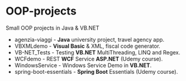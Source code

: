 # OOP-projects
Small OOP projects in Java & VB.NET

- agenzia-viaggi                     - **Java** university project, travel agency app.
- VBXMLdemo                          - **Visual Basic** & XML, fiscal code generator.
- VB-NET_Tests                       - Testing **VB.NET** MultiThreading, LINQ and Regex.
- WCFdemo                            - REST **WCF** Service **ASP.NET** (Udemy course).
- WindowsService                     - Windows Service Demo in **VB.NET**.
- spring-boot-essentials             - **Spring Boot** Essentials (Udemy course).
